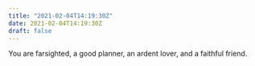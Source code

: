 ```yaml
---
title: "2021-02-04T14:19:30Z"
date: 2021-02-04T14:19:30Z
draft: false
---
```


You are farsighted, a good planner, an ardent lover, and a faithful friend.
